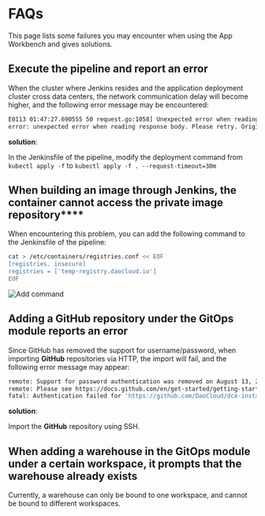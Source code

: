 # FAQs

This page lists some failures you may encounter when using the App Workbench and gives solutions.

## Execute the pipeline and report an error

When the cluster where Jenkins resides and the application deployment cluster cross data centers, the network communication delay will become higher, and the following error message may be encountered:

```bash
E0113 01:47:27.690555 50 request.go:1058] Unexpected error when reading response body: net/http: request canceled (Client.Timeout or context cancellation while reading body)
error: unexpected error when reading response body. Please retry. Original error: net/http: request canceled (Client.Timeout or context cancellation while reading body)
```

**solution**:

In the Jenkinsfile of the pipeline, modify the deployment command from `kubectl apply -f` to `kubectl apply -f . --request-timeout=30m`

## When building an image through Jenkins, the container cannot access the private image repository****

When encountering this problem, you can add the following command to the Jenkinsfile of the pipeline:

```bash
cat > /etc/containers/registries.conf << EOF
[registries. insecure]
registries = ['temp-registry.daocloud.io']
EOF
```

![Add command](https://docs.daocloud.io/daocloud-docs-images/docs/amamba/images/faq01.png)

## Adding a GitHub repository under the GitOps module reports an error

Since GitHub has removed the support for username/password, when importing **GitHub** repositories via HTTP, the import will fail, and the following error message may appear:

```bash
remote: Support for password authentication was removed on August 13, 2021.
remote: Please see https://docs.github.com/en/get-started/getting-started-with-git/about-remote-repositories#cloning-with-https-urls for information on currently recommended modes of authentication.
fatal: Authentication failed for 'https://github.com/DaoCloud/dce-installer.git/'
```

**solution**:

Import the **GitHub** repository using SSH.

## When adding a warehouse in the GitOps module under a certain workspace, it prompts that the warehouse already exists

Currently, a warehouse can only be bound to one workspace, and cannot be bound to different workspaces.